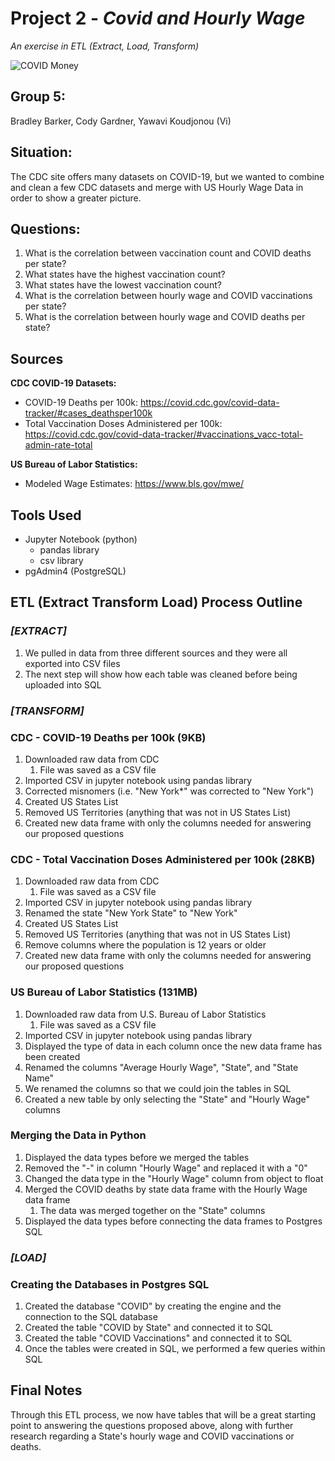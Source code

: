# Project 2 - *Covid and Hourly Wage*
*An exercise in ETL (Extract, Load, Transform)*

![COVID Money](https://www.newhope.com/sites/newhope360.com/files/styles/article_featured_retina/public/covid19%20money.png?itok=ycJGsmTo)

## Group 5:
Bradley Barker, Cody Gardner, Yawavi Koudjonou (Vi)

## Situation: 
The CDC site offers many datasets on COVID-19, but we wanted to combine and clean a few CDC datasets and merge with US Hourly Wage Data in order to show a greater picture.

## Questions:
1. What is the correlation between vaccination count and COVID deaths per state?
4. What states have the highest vaccination count?
5. What states have the lowest vaccination count?
6. What is the correlation between hourly wage and COVID vaccinations per state? 
7. What is the correlation between hourly wage and COVID deaths per state?

## Sources
**CDC COVID-19 Datasets:** 
* COVID-19 Deaths per 100k: https://covid.cdc.gov/covid-data-tracker/#cases_deathsper100k
* Total Vaccination Doses Administered per 100k: https://covid.cdc.gov/covid-data-tracker/#vaccinations_vacc-total-admin-rate-total

**US Bureau of Labor Statistics:**
* Modeled Wage Estimates: https://www.bls.gov/mwe/

## Tools Used
* Jupyter Notebook (python)
    * pandas library
    * csv library
* pgAdmin4 (PostgreSQL)

## ETL (Extract Transform Load) Process Outline

### _[EXTRACT]_
1. We pulled in data from three different sources and they were all exported into CSV files
2. The next step will show how each table was cleaned before being uploaded into SQL

### _[TRANSFORM]_

### CDC - COVID-19 Deaths per 100k (9KB)
1. Downloaded raw data from CDC
   1. File was saved as a CSV file
2. Imported CSV in jupyter notebook using pandas library
3. Corrected misnomers (i.e. "New York*" was corrected to "New York")
4. Created US States List
5. Removed US Territories (anything that was not in US States List)
6. Created new data frame with only the columns needed for answering our proposed questions

### CDC - Total Vaccination Doses Administered per 100k (28KB)
1. Downloaded raw data from CDC
   1. File was saved as a CSV file
2. Imported CSV in jupyter notebook using pandas library
3. Renamed the state "New York State" to "New York"
4. Created US States List
5. Removed US Territories (anything that was not in US States List)
6. Remove columns where the population is 12 years or older
6. Created new data frame with only the columns needed for answering our proposed questions

### US Bureau of Labor Statistics (131MB)
1. Downloaded raw data from U.S. Bureau of Labor Statistics
   1. File was saved as a CSV file
2. Imported CSV in jupyter notebook using pandas library
3. Displayed the type of data in each column once the new data frame has been created
4. Renamed the columns "Average Hourly Wage", "State", and "State Name"
5. We renamed the columns so that we could join the tables in SQL
6. Created a new table by only selecting the "State" and "Hourly Wage" columns

### Merging the Data in Python
1. Displayed the data types before we merged the tables
2. Removed the "-" in column "Hourly Wage" and replaced it with a "0"
3. Changed the data type in the "Hourly Wage" column from object to float
4. Merged the COVID deaths by state data frame with the Hourly Wage data frame
   1. The data was merged together on the "State" columns
5. Displayed the data types before connecting the data frames to Postgres SQL

### _[LOAD]_

### Creating the Databases in Postgres SQL
1. Created the database "COVID" by creating the engine and the connection to the SQL database
2. Created the table "COVID by State" and connected it to SQL
3. Created the table "COVID Vaccinations" and connected it to SQL
4. Once the tables were created in SQL, we performed a few queries within SQL

## Final Notes
Through this ETL process, we now have tables that will be a great starting point to answering the questions proposed above, along with further research regarding a State's hourly wage and COVID vaccinations or deaths.

